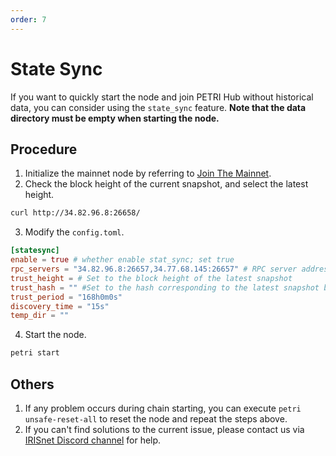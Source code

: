 ```yaml
---
order: 7
---
```


# State Sync

If you want to quickly start the node and join PETRI Hub without historical data, you can consider using the `state_sync` feature. **Note that the data directory must be empty when starting the node.**

## Procedure

1. Initialize the mainnet node by referring to [Join The Mainnet](./mainnet.md).
2. Check the block height of the current snapshot, and select the latest height.

```bash
curl http://34.82.96.8:26658/
```

3. Modify the `config.toml`.

```toml
[statesync]
enable = true # whether enable stat_sync; set true
rpc_servers = "34.82.96.8:26657,34.77.68.145:26657" # RPC server address which the node connects to
trust_height = # Set to the block height of the latest snapshot
trust_hash = "" #Set to the hash corresponding to the latest snapshot block height (trust height), which can be checked via https://petrihub.iobscan.io/#/block/<trust_height>.
trust_period = "168h0m0s"
discovery_time = "15s"
temp_dir = ""
```

4. Start the node.

```bash
petri start
```

## Others

1. If any problem occurs during chain starting, you can execute `petri unsafe-reset-all` to reset the node and repeat the steps above.
2. If you can't find solutions to the current issue, please contact us via [IRISnet Discord channel](https://discord.com/invite/bmhu9F9xbX) for help.
